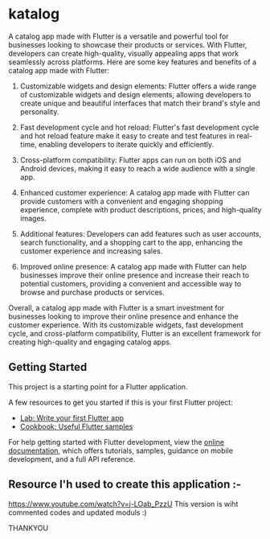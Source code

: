 # katalog

A catalog app made with Flutter is a versatile and powerful tool for businesses looking to showcase their products or services. With Flutter, developers can create high-quality, visually appealing apps that work seamlessly across platforms. Here are some key features and benefits of a catalog app made with Flutter:

1. Customizable widgets and design elements: Flutter offers a wide range of customizable widgets and design elements, allowing developers to create unique and beautiful interfaces that match their brand's style and personality.

2. Fast development cycle and hot reload: Flutter's fast development cycle and hot reload feature make it easy to create and test features in real-time, enabling developers to iterate quickly and efficiently.

3. Cross-platform compatibility: Flutter apps can run on both iOS and Android devices, making it easy to reach a wide audience with a single app.

4. Enhanced customer experience: A catalog app made with Flutter can provide customers with a convenient and engaging shopping experience, complete with product descriptions, prices, and high-quality images.

5. Additional features: Developers can add features such as user accounts, search functionality, and a shopping cart to the app, enhancing the customer experience and increasing sales.

6. Improved online presence: A catalog app made with Flutter can help businesses improve their online presence and increase their reach to potential customers, providing a convenient and accessible way to browse and purchase products or services.

Overall, a catalog app made with Flutter is a smart investment for businesses looking to improve their online presence and enhance the customer experience. With its customizable widgets, fast development cycle, and cross-platform compatibility, Flutter is an excellent framework for creating high-quality and engaging catalog apps.

## Getting Started

This project is a starting point for a Flutter application.

A few resources to get you started if this is your first Flutter project:

- [Lab: Write your first Flutter app](https://docs.flutter.dev/get-started/codelab)
- [Cookbook: Useful Flutter samples](https://docs.flutter.dev/cookbook)

For help getting started with Flutter development, view the
[online documentation](https://docs.flutter.dev/), which offers tutorials,
samples, guidance on mobile development, and a full API reference.

## Resource I'h used to create this application :-
https://www.youtube.com/watch?v=j-LOab_PzzU
This version is wiht commented codes and updated moduls :)

THANKYOU
